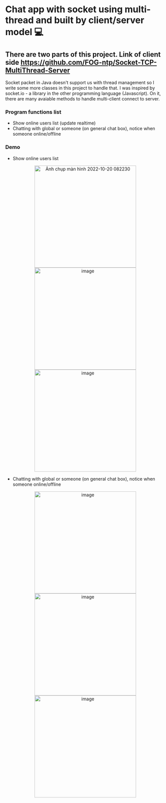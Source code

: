 # Chat app with socket using multi-thread and built by client/server model 💻
There are two parts of this project.
Link of client side https://github.com/FOG-ntp/Socket-TCP-MultiThread-Server
-----
Socket packet in Java doesn't support us with thread management so I write some more classes in this project to handle that.
I was inspired by socket.io - a library in the other programming language (Javascript). On it, there are many avaiable methods to handle multi-client connect to server.
### Program functions list
 - Show online users list (update realtime)
 - Chatting with global or someone (on general chat box), notice when someone online/offline
### Demo
 - Show online users list
 <p align="center">
<img width="320" alt="Ảnh chụp màn hình 2022-10-20 082230" src="https://user-images.githubusercontent.com/99815527/196834244-e7d77a42-5503-4e79-9fc9-299247462864.png">
<img width="320" alt="image" src="https://user-images.githubusercontent.com/99815527/196834317-418110fe-be36-4fb8-b2ce-9c65d4851857.png">
<img width="320" alt="image" src="https://user-images.githubusercontent.com/99815527/196834406-86868fab-4ae8-4885-aa34-e5ed0c8a26cd.png">
 </p>

 - Chatting with global or someone (on general chat box), notice when someone online/offline
  <p align="center">
 <img width="320" alt="image" src="https://user-images.githubusercontent.com/99815527/196835263-843cd29f-2a9e-4db0-8495-b53e883ef7ba.png">
 <img width="320" alt="image" src="https://user-images.githubusercontent.com/99815527/196835228-12566627-f473-466d-afcf-07a811ca6914.png">
 <img width="320" alt="image" src="https://user-images.githubusercontent.com/99815527/196835343-2f16a292-0b1a-4c50-b309-238ece27a750.png">
</p>
